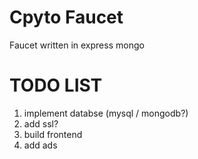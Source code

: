 # Cpyto Faucet
Faucet written in express mongo 

# TODO LIST
1. implement databse (mysql / mongodb?)
2. add ssl?
4. build frontend
5. add ads

